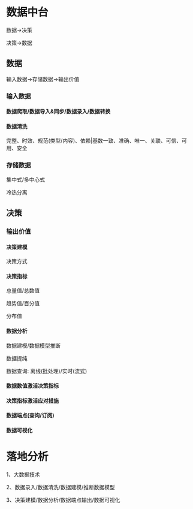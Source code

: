 # 数据中台

数据->决策

决策->数据

## 数据

输入数据->存储数据->输出价值

### 输入数据

#### 数据爬取/数据导入&同步/数据录入/数据转换

#### 数据清洗

完整、时效、规范(类型/内容)、依赖|基数一致、准确、唯一、关联、可信、可用、安全

### 存储数据

集中式/多中心式

冷热分离

## 决策

### 输出价值

#### 决策建模

决策方式

#### 决策指标

总量值/总数值

趋势值/百分值

分布值



#### 数据分析

数据建模/数据模型推断

数据提纯

数据查询: 离线(批处理)/实时(流式)

#### 数据数值激活决策指标

#### 决策指标激活应对措施

#### 数据端点(查询/订阅)

#### 数据可视化

# 落地分析

1、大数据技术

2、数据录入/数据清洗/数据建模/推断数据模型

3、决策建模/数据分析/数据端点输出/数据可视化

